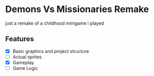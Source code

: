 # Demons Vs Missionaries Remake

just a remake of a childhood minigame i played



## Features

- [x] Basic graphics and project structure
- [ ] Actual sprites
- [x] Gameplay
- [ ] Game Logic
